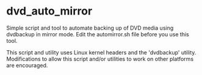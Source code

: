 # dvd_auto_mirror
Simple script and tool to automate backing up of DVD media using dvdbackup in mirror mode.
Edit the automirror.sh file before you use this tool.

This script and utility uses Linux kernel headers and the 'dvdbackup' utility. Modifications
to allow this script and/or utilities to work on other platforms are encouraged.
